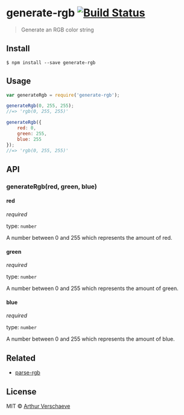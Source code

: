 # generate-rgb [![Build Status](https://travis-ci.org/arthurvr/generate-rgb.svg?branch=master)](https://travis-ci.org/arthurvr/generate-rgb)

> Generate an RGB color string


## Install

```
$ npm install --save generate-rgb
```


## Usage

```js
var generateRgb = require('generate-rgb');

generateRgb(0, 255, 255);
//=> 'rgb(0, 255, 255)'

generateRgb({
	red: 0,
	green: 255,
	blue: 255
});
//=> 'rgb(0, 255, 255)'
```


## API

### generateRgb(red, green, blue)

#### red

*required*

type: `number`

A number between 0 and 255 which represents the amount of red.

#### green

*required*

type: `number`

A number between 0 and 255 which represents the amount of green.

#### blue

*required*

type: `number`

A number between 0 and 255 which represents the amount of blue.

## Related

* [parse-rgb](https://github.com/arthurvr/parse-rgb)

## License

MIT © [Arthur Verschaeve](http://arthurverschaeve.be)
